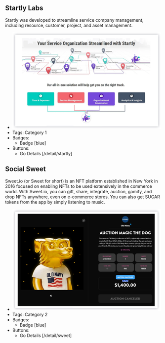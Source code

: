 ## Startly Labs
Startly was developed to streamline service company management, including resource, customer, project, and asset management.
- ![600x200](../assets/startly/overview.webp)
- Tags: Category 1
- Badges:
  - Badge [blue]
- Buttons:
  - Go Details [/detail/startly]

## Social Sweet
Sweet.io (or Sweet for short) is an NFT platform established in New York in 2016 focused on enabling NFTs to be used extensively in the commerce world. With Sweet.io, you can gift, share, integrate, auction, gamify, and drop NFTs anywhere, even on e-commerce stores. You can also get SUGAR tokens from the app by simply listening to music.
- ![600x200](../assets/sweet/auction-end.webp)
- Tags: Category 2
- Badges:
  - Badge [blue]
- Buttons:
  - Go Details [/detail/sweet]